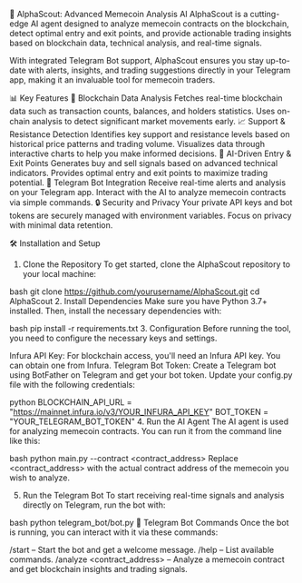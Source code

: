 🚀 AlphaScout: Advanced Memecoin Analysis AI
AlphaScout is a cutting-edge AI agent designed to analyze memecoin contracts on the blockchain, detect optimal entry and exit points, and provide actionable trading insights based on blockchain data, technical analysis, and real-time signals.

With integrated Telegram Bot support, AlphaScout ensures you stay up-to-date with alerts, insights, and trading suggestions directly in your Telegram app, making it an invaluable tool for memecoin traders.

📊 Key Features
🧠 Blockchain Data Analysis
Fetches real-time blockchain data such as transaction counts, balances, and holders statistics.
Uses on-chain analysis to detect significant market movements early.
📈 Support & Resistance Detection
Identifies key support and resistance levels based on historical price patterns and trading volume.
Visualizes data through interactive charts to help you make informed decisions.
🎯 AI-Driven Entry & Exit Points
Generates buy and sell signals based on advanced technical indicators.
Provides optimal entry and exit points to maximize trading potential.
🤖 Telegram Bot Integration
Receive real-time alerts and analysis on your Telegram app.
Interact with the AI to analyze memecoin contracts via simple commands.
🔒 Security and Privacy
Your private API keys and bot tokens are securely managed with environment variables.
Focus on privacy with minimal data retention.

🛠️ Installation and Setup
1. Clone the Repository
To get started, clone the AlphaScout repository to your local machine:

bash
git clone https://github.com/yourusername/AlphaScout.git
cd AlphaScout
2. Install Dependencies
Make sure you have Python 3.7+ installed. Then, install the necessary dependencies with:

bash
pip install -r requirements.txt
3. Configuration
Before running the tool, you need to configure the necessary keys and settings.

Infura API Key: For blockchain access, you'll need an Infura API key. You can obtain one from Infura.
Telegram Bot Token: Create a Telegram bot using BotFather on Telegram and get your bot token.
Update your config.py file with the following credentials:

python
BLOCKCHAIN_API_URL = "https://mainnet.infura.io/v3/YOUR_INFURA_API_KEY"
BOT_TOKEN = "YOUR_TELEGRAM_BOT_TOKEN"
4. Run the AI Agent
The AI agent is used for analyzing memecoin contracts. You can run it from the command line like this:

bash
python main.py --contract <contract_address>
Replace <contract_address> with the actual contract address of the memecoin you wish to analyze.

5. Run the Telegram Bot
To start receiving real-time signals and analysis directly on Telegram, run the bot with:

bash
python telegram_bot/bot.py
📲 Telegram Bot Commands
Once the bot is running, you can interact with it via these commands:

/start – Start the bot and get a welcome message.
/help – List available commands.
/analyze <contract_address> – Analyze a memecoin contract and get blockchain insights and trading signals.
